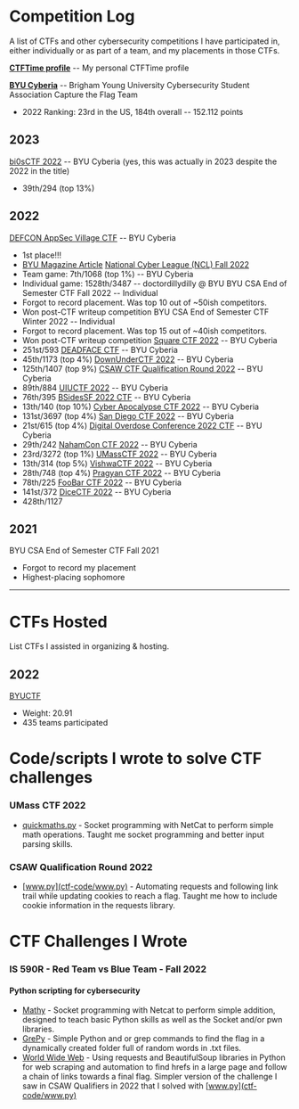 # Competition Log

A list of CTFs and other cybersecurity competitions I have participated in, either individually or as part of a team, and my placements in those CTFs.

**[CTFTime profile](https://ctftime.org/user/117091)** -- My personal CTFTime profile


**[BYU Cyberia](https://ctftime.org/team/155711)** -- Brigham Young University Cybersecurity Student Association Capture the Flag Team
* 2022 Ranking: 23rd in the US, 184th overall -- 152.112 points

## 2023
[bi0sCTF 2022](https://ctftime.org/event/1714) -- BYU Cyberia 
(yes, this was actually in 2023 despite the 2022 in the title)
* 39th/294 (top 13%)

## 2022
[DEFCON AppSec Village CTF](https://www.appsecvillage.com/ctf) -- BYU Cyberia
* 1st place!!!
* [BYU Magazine Article](https://magazine.byu.edu/article/capturing-the-cyber-flag/)
[National Cyber League (NCL) Fall 2022](https://cyberskyline.com/hosted_events/ncl-fall-2022)
* Team game: 7th/1068 (top 1%) -- BYU Cyberia
* Individual game: 1528th/3487 -- doctordillydilly @ BYU
BYU CSA End of Semester CTF Fall 2022 -- Individual
* Forgot to record placement. Was top 10 out of ~50ish competitors.
* Won post-CTF writeup competition
BYU CSA End of Semester CTF Winter 2022 -- Individual
* Forgot to record placement. Was top 15 out of ~40ish competitors.
* Won post-CTF writeup competition
[Square CTF 2022](https://ctftime.org/event/1756) -- BYU Cyberia
* 251st/593
[DEADFACE CTF](https://ctftime.org/event/1692) -- BYU Cyberia
* 45th/1173 (top 4%)
[DownUnderCTF 2022](https://ctftime.org/event/1625) -- BYU Cyberia
* 125th/1407 (top 9%)
[CSAW CTF Qualification Round 2022](https://ctftime.org/event/1613) -- BYU Cyberia
* 89th/884
[UIUCTF 2022](https://ctftime.org/event/1600) -- BYU Cyberia
* 76th/395
[BSidesSF 2022 CTF](https://ctftime.org/event/1666) -- BYU Cyberia
* 13th/140 (top 10%)
[Cyber Apocalypse CTF 2022](https://ctftime.org/event/1639) -- BYU Cyberia
* 131st/3697 (top 4%)
[San Diego CTF 2022](https://ctftime.org/event/1495) -- BYU Cyberia
* 21st/615 (top 4%)
[Digital Overdose Conference 2022 CTF](https://ctftime.org/event/1623) -- BYU Cyberia
* 29th/242
[NahamCon CTF 2022](https://ctftime.org/event/1630) -- BYU Cyberia
* 23rd/3272 (top 1%)
[UMassCTF 2022](https://ctftime.org/event/1561) -- BYU Cyberia
* 13th/314 (top 5%)
[VishwaCTF 2022](https://ctftime.org/event/1548) -- BYU Cyberia
* 28th/748 (top 4%)
[Pragyan CTF 2022](https://ctftime.org/event/1591) -- BYU Cyberia
* 78th/225
[FooBar CTF 2022](https://ctftime.org/event/1579) -- BYU Cyberia
* 141st/372
[DiceCTF 2022](https://ctftime.org/event/1541) -- BYU Cyberia
* 428th/1127

## 2021
BYU CSA End of Semester CTF Fall 2021
* Forgot to record my placement
* Highest-placing sophomore

<hr>

# CTFs Hosted

List CTFs I assisted in organizing & hosting.

## 2022
[BYUCTF](https://ctftime.org/event/1660)
* Weight: 20.91
* 435 teams participated

# Code/scripts I wrote to solve CTF challenges

### UMass CTF 2022
* [quickmaths.py](ctf-code/quickmaths.py) - Socket programming with NetCat to perform simple math operations. Taught me socket programming and better input parsing skills.

### CSAW Qualification Round 2022
* [www.py](ctf-code/www.py) - Automating requests and following link trail while updating cookies to reach a flag. Taught me how to include cookie information in the requests library.

# CTF Challenges I Wrote

### IS 590R - Red Team vs Blue Team - Fall 2022
#### Python scripting for cybersecurity
* [Mathy](ctf-challenges/IS590R-challenges/hard/README.md) - Socket programming with Netcat to perform simple addition, designed to teach basic Python skills as well as the Socket and/or pwn libraries.
* [GrePy](ctf-challenges/IS590R-challenges/easy/README.md) - Simple Python and or grep commands to find the flag in a dynamically created folder full of random words in .txt files.
* [World Wide Web](ctf-challenges/IS590R-challenges/medium/README.md) - Using requests and BeautifulSoup libraries in Python for web scraping and automation to find hrefs in a large page and follow a chain of links towards a final flag. Simpler version of the challenge I saw in CSAW Qualifiers in 2022 that I solved with [www.py](ctf-code/www.py)